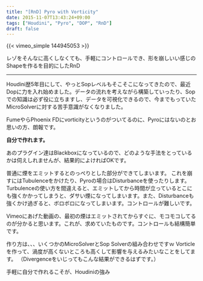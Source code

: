 ```yaml
---
title: "[RnD] Pyro with Vorticity"
date: 2015-11-07T13:43:24+09:00
tags: ["Houdini", "Pyro", "DOP", "RnD"]
draft: false
---
```



{{< vimeo_simple 144945053 >}}

レゾをそんなに高くしなくても、手軽にコントロールでき、形を崩しいい感じのShapeを作るを目的にしたRnD

---

Houdini歴5年目にして、やっとSopレベルもそこそこになってきたので、最近Dopに力を入れ始めました。データの流れを考えながら構築していったり、Sopでの知識は必ず役に立ちますし、データを可視化できるので、今までもっていたMicroSolverに対する苦手意識がなくなりました。


FumeやらPhoenix FDにvorticityというのがついてるのに、Pyroにはないのとお思いの方、朗報です。

**自分で作れます。**

あのプラグイン達はBlackboxになっているので、どのような手法をとっているかは伺えしれませんが、結果的によければOKです。

普通に煙をエミットするとのっぺりとした部分ができてしまいます。 これを崩すにはTubulenceをかけたり、Pyroの場合はDisturbanceを使ったりします。Turbulenceの使い方を間違えると、エミットしてから時間が立っているとこにも強くかかってしまうと、ダサい煙になってしまいます。また、Disturbanceも強くかけ過ぎると、ボロボロになってしまいます。コントロールが難しいです。

Vimeoにあげた動画の、最初の煙はエミットされてからすぐに、モコモコしてるのが分かると思います。これが、求めていたものです。コントロールも結構簡単です。

作り方は、、、いくつかのMicroSolverとSop Solverの組み合わせですｗ
Vorticleを作って、渦度が高くないところも高くして影響を与えるみたいなことをしてます。
（Divergenceをいじってもこんな結果ができるはずです。）

手軽に自分で作れるこそが、Houdiniの強み